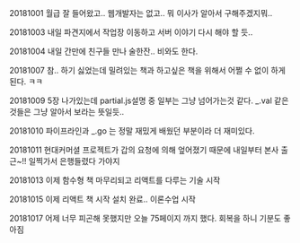 20181001 월급 잘 들어왔고.. 웹개발자는 없고.. 뭐 이사가 알아서 구해주겠지뭐..

20181003 내일 파견지에서 작업장 이동하고 서버 이야기 다시 해야 할 듯..

20181004 내일 간만에 친구들 만나 술한잔.. 비와도 한다.

20181007 참.. 하기 싫었는데 밀려있는 책과 하고싶은 책을 위해서 어쩔 수 없이 하게된다. ㅋㅋ

20181009 5장 나가있는데 partial.js설명 중 일부는 그냥 넘어가는것 같다. _.val 같은 것들은 그냥 알아서 보라는 뜻일듯..

20181010 파이프라인과 _.go 는 정말 재밌게 배웠던 부분이라 더 재미있다.

20181011 현대커머셜 프로젝트가 갑의 요청에 의해 엎어졌기 때문에 내일부터 본사 출근~!! 일찍가서 은행들렸다 가야지

20181013 이제 함수형 책 마무리되고 리액트를 다루는 기술 시작

20181015 이제 리액트 책 시작 설치 완료.. 이론수업 시작

20181017 어제 너무 피곤해 못했지만 오늘 75페이지 까지 했다. 회복을 하니 기분도 좋아짐
